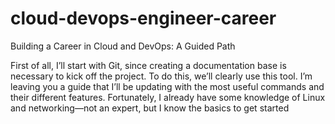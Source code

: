 # cloud-devops-engineer-career
Building a Career in Cloud and DevOps: A Guided Path

First of all, I’ll start with Git, since creating a documentation base is necessary to kick off the project. To do this, we’ll clearly use this tool. I’m leaving you a guide that I’ll be updating with the most useful commands and their different features. Fortunately, I already have some knowledge of Linux and networking—not an expert, but I know the basics to get started

